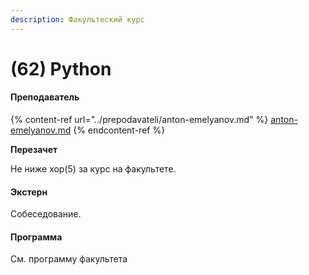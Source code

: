 ```yaml
---
description: Факультеский курс
---
```


# (62) Python

#### **Преподаватель**

{% content-ref url="../prepodavateli/anton-emelyanov.md" %}
[anton-emelyanov.md](../prepodavateli/anton-emelyanov.md)
{% endcontent-ref %}

**Перезачет**

Не ниже хор(5) за курс на факультете.

#### Экстерн

Собеседование.

#### **Программа**&#x20;

См. программу факультета


